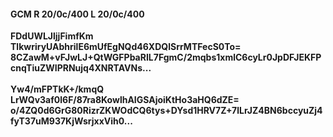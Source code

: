 #### GCM R 20/0c/400 L 20/0c/400
**FDdUWLJljjFimfKm**<br/>**TlkwriryUAbhrilE6mUfEgNQd46XDQlSrrMTFecS0To=**<br/>**8CZawM+vFJwLJ+QtWGFPbaRIL7FgmC/2mqbs1xmlC6cyLr0JpDFJEKFPcnqTiuZWIPRNujq4XNRTAVNs...**<br/><br/>
**Yw4/mFPTkK+/kmqQ**<br/>**LrWQv3af0l6F/87ra8KowlhAIGSAjoiKtHo3aHQ6dZE=**<br/>**o/4ZQ0d6GrG80RizrZKWOdCQ6tys+DYsd1HRV7Z+7lLrJZ4BN6bccyuZj4fyT37uM937KjWsrjxxVih0...**